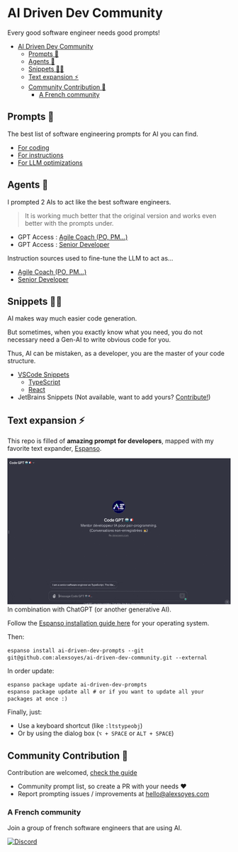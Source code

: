 # AI Driven Dev Community

Every good software engineer needs good prompts!

- [AI Driven Dev Community](#ai-driven-dev-community)
  - [Prompts 📝](#prompts-)
  - [Agents 🤖](#agents-)
  - [Snippets 🧑‍💻](#snippets-)
  - [Text expansion ⚡️](#text-expansion-️)
  - [Community Contribution 🚀](#community-contribution-)
    - [A French community](#a-french-community)

## Prompts 📝

The best list of software engineering prompts for AI you can find.

- [For coding](./prompts/code.md)
- [For instructions](./prompts/instruct.md)
- [For LLM optimizations](./prompts//llm.md)

## Agents 🤖

I prompted 2 AIs to act like the best software engineers.

> It is working much better that the original version and works even better with the prompts under.

- GPT Access : [Agile Coach (PO, PM...)](https://chat.openai.com/g/g-S1wfMarvA-ai-programming-expert)
- GPT Access : [Senior Developer](https://chat.openai.com/g/g-KbmBiVnyq-agile-gpt)

Instruction sources used to fine-tune the LLM to act as...

- [Agile Coach (PO, PM...)](./agents/agile-coach.md)
- [Senior Developer](./agents/senior-developer.md)

## Snippets 🧑‍💻

AI makes way much easier code generation.

But sometimes, when you exactly know what you need, you do not necessary need a Gen-AI to write obvious code for you.

Thus, AI can be mistaken, as a developer, you are the master of your code structure.

- [VSCode Snippets](./snippets/vscode/)
  - [TypeScript](./snippets/vscode/typescript.json)
  - [React](./snippets/vscode/typescriptreact.json)
- JetBrains Snippets (Not available, want to add yours? [Contribute!](./contributing.md))

## Text expansion ⚡️

This repo is filled of **amazing prompt for developers**, mapped with my favorite text expander, [Espanso](https://espanso.org).

![Text expander with AI](docs/images/espanso-code-gpt.gif)
In combination with ChatGPT (or another generative AI).

Follow the [Espanso installation guide here](https://espanso.org/install/) for your operating system.

Then:

```shell
espanso install ai-driven-dev-prompts --git git@github.com:alexsoyes/ai-driven-dev-community.git --external
```

In order update:

```shell
espanso package update ai-driven-dev-prompts
espanso package update all # or if you want to update all your packages at once :)
```

Finally, just:

- Use a keyboard shortcut (like `:ltstypeobj`)
- Or by using the dialog box (`⌥ + SPACE` or `ALT + SPACE`)

## Community Contribution 🚀

Contribution are welcomed, [check the guide](./contributing.md)

- Community prompt list, so create a PR with your needs ❤️
- Report prompting issues / improvements at [hello@alexsoyes.com](mailto:hello@alexsoyes.com)

### A French community

Join a group of french software engineers that are using AI.

[![Discord](https://img.shields.io/badge/Discord-7289DA?style=for-the-badge&logo=discord&logoColor=white)](https://discord.gg/mcNwacZCvC)
